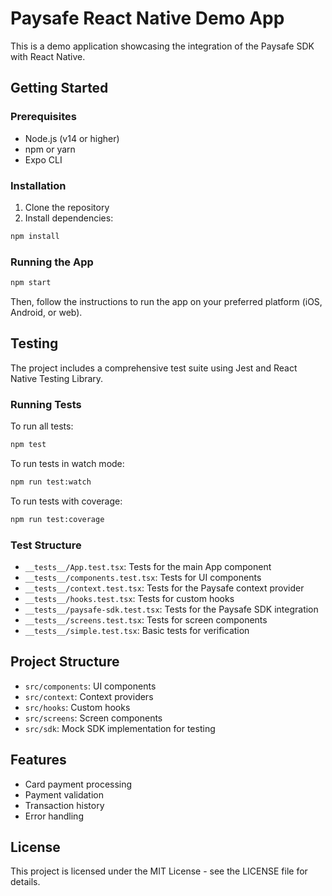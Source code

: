# Paysafe React Native Demo App

This is a demo application showcasing the integration of the Paysafe SDK with React Native.

## Getting Started

### Prerequisites

- Node.js (v14 or higher)
- npm or yarn
- Expo CLI

### Installation

1. Clone the repository
2. Install dependencies:

```bash
npm install
```

### Running the App

```bash
npm start
```

Then, follow the instructions to run the app on your preferred platform (iOS, Android, or web).

## Testing

The project includes a comprehensive test suite using Jest and React Native Testing Library.

### Running Tests

To run all tests:

```bash
npm test
```

To run tests in watch mode:

```bash
npm run test:watch
```

To run tests with coverage:

```bash
npm run test:coverage
```

### Test Structure

- `__tests__/App.test.tsx`: Tests for the main App component
- `__tests__/components.test.tsx`: Tests for UI components
- `__tests__/context.test.tsx`: Tests for the Paysafe context provider
- `__tests__/hooks.test.tsx`: Tests for custom hooks
- `__tests__/paysafe-sdk.test.tsx`: Tests for the Paysafe SDK integration
- `__tests__/screens.test.tsx`: Tests for screen components
- `__tests__/simple.test.tsx`: Basic tests for verification

## Project Structure

- `src/components`: UI components
- `src/context`: Context providers
- `src/hooks`: Custom hooks
- `src/screens`: Screen components
- `src/sdk`: Mock SDK implementation for testing

## Features

- Card payment processing
- Payment validation
- Transaction history
- Error handling

## License

This project is licensed under the MIT License - see the LICENSE file for details.